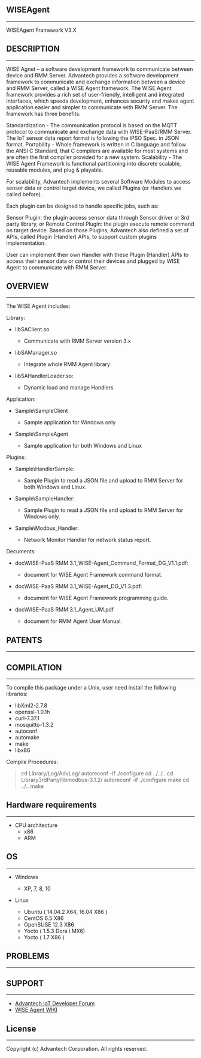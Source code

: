## WISEAgent
----
WISEAgent Framework V3.X

## DESCRIPTION
----

WISE Agnet – a software development framework to communicate between device and RMM Server.
Advantech provides a software development framework to communicate and exchange information between a device and RMM Server, called a WISE Agent framework.
The WISE Agent framework provides a rich set of user-friendly, intelligent and integrated interfaces, which speeds development, enhances security and makes agent application easier and simpler to communicate with RMM Server.
The framework has three benefits:

Standardization - The communication protocol is based on the MQTT protocol to communicate and exchange data with WISE-PaaS/RMM Server. The IoT sensor data report format is following the IPSO Spec. in JSON format.
Portability - Whole framework is written in C language and follow the ANSI C Standard, that C compilers are available for most systems and are often the first compiler provided for a new system.
Scalability - The WISE Agent Framework is functional partitioning into discrete scalable, reusable modules, and plug & playable.

For scalability, Advantech implements several Software Modules to access sensor data or control target device, we called Plugins (or Handlers we called before).

Each plugin can be designed to handle specific jobs, such as:

Sensor Plugin: the plugin access sensor data through Sensor driver or 3rd party library, or
Remote Control Plugin:  the plugin execute remote command on target device.
Based on those Plugins, Advantech also defined a set of APIs, called Plugin (Handler) APIs, to support custom plugins implementation.

User can implement their own Handler with these Plugin (Handler) APIs to access their sensor data or control their devices and plugged by WISE Agent to communicate with RMM Server.

## OVERVIEW
----

 The WISE Agent includes:
 
 Library:
 
  * libSAClient.so
    - Communicate with RMM Server version 3.x
	 
  * libSAManager.so
    - Integrate whole RMM Agent library
	 
  * libSAHandlerLoader.so:
    - Dynamic load and manage Handlers

Application:     
  * Sample\SampleClient
    - Sample application for Windows only
     
  * Sample\SampleAgent
    - Sample application for both Windows and Linux
     
Plugins:
 * Sample\HandlerSample:
   - Sample Plugin to read a JSON file and upload to RMM Server for both Windows and Linux.

 * Sample\SampleHandler:
   - Sample Plugin to read a JSON file and upload to RMM Server for Windows only.
	 
 * Sample\Modbus_Handler:
   - Network Monitor Handler for network status report.
	 
Decuments:
 * doc\WISE-PaaS RMM 3.1_WISE-Agent_Command_Format_DG_V1.1.pdf:
   - document for WISE Agent Framework command format.
	 
 * doc\WISE-PaaS RMM 3.1_WISE-Agent_DG_V1.3.pdf:
   - document for WISE Agent Framework programming guide.
	 
 * doc\WISE-PaaS RMM 3.1_Agent_UM.pdf
   - document for RMM Agent User Manual. 
	 
## PATENTS
----

## COMPILATION
----

 To compile this package under a Unix, user need install the following libraries:
   - libXml2-2.7.8
   - openssl-1.0.1h
   - curl-7.37.1
   - mosquitto-1.3.2
   - autoconf
   - automake
   - make
   - libx86
   
 Compile Procedures:
   >cd Library/Log/AdvLog/
   >autoreconf -if
   >./configure
   >cd ../../..
   >cd Library3rdParty/libmodbus-3.1.2/
   >autoreconf -if
   >./configure
   >make
   >cd ../..
   >make

  
## Hardware requirements
----

* CPU architecture
  - x86
  - ARM
 
## OS
----

 * Windows
   - XP, 7, 8, 10

 * Linux
   - Ubuntu ( 14.04.2 X64, 16.04 X86 )
   - CentOS 6.5 X86
   - OpenSUSE 12.3 X86 
   - Yocto ( 1.5.3 Dora i.MX6)
   - Yocto ( 1.7 X86 )
 
## PROBLEMS
----

## SUPPORT
----

 * [Advantech IoT Developer Forum](http://iotforum.advantech.com/)
 * [WISE Agent WIKI](http://ess-wiki.advantech.com.tw/view/WISE-Agent)
 
## License
----

Copyright (c) Advantech Corporation. All rights reserved.
